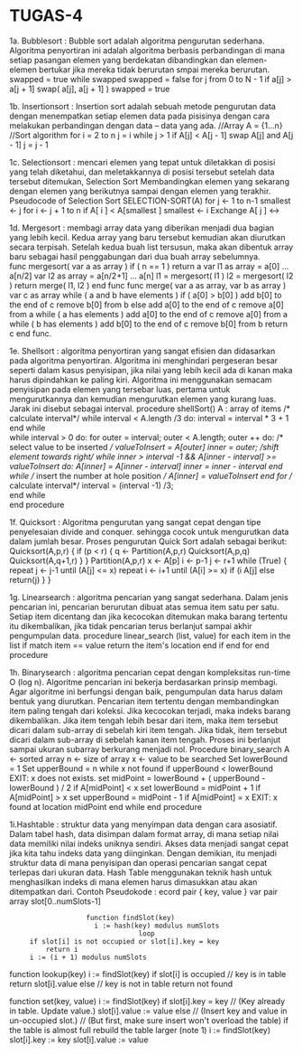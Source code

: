 # TUGAS-4
1a. Bubblesort : Bubble sort adalah algoritma pengurutan sederhana. Algoritma penyortiran ini adalah algoritma berbasis perbandingan di                    mana setiap pasangan elemen yang berdekatan dibandingkan dan elemen-elemen bertukar jika mereka tidak berurutan smpai                      mereka berurutan.        
                 swapped = true while swapped swapped = false for j from 0 to N - 1 if a[j] > a[j + 1] swap( a[j], a[j + 1] ) swapped =                    true 
                 
                 
1b. Insertionsort : Insertion sort adalah sebuah metode pengurutan data dengan menempatkan setiap elemen data pada pisisinya dengan cara                       melakukan perbandingan dengan data – data yang ada.
                    //Array A = {1...n} //Sort algorithm for i = 2 to n j = i while j > 1 if A[j] < A[j - 1] swap A[j] and A[j - 1] j =                       j                     - 1
                    
                    
1c. Selectionsort : mencari elemen yang tepat untuk diletakkan di posisi yang telah diketahui, dan meletakkannya di posisi tersebut                           setelah data tersebut ditemukan, Selection Sort Membandingkan elemen yang sekarang dengan elemen yang berikutnya                           sampai dengan elemen yang terakhir.
                    Pseudocode of Selection Sort SELECTION-SORT(A) for j ← 1 to n-1 smallest ← j for i ← j + 1 to n if A[ i ] < 
                    A[smallest ] smallest ← i Exchange A[ j ] ↔     
                    
                    
1d. Mergesort : membagi array data yang diberikan menjadi dua bagian yang lebih kecil. Kedua array yang baru tersebut kemudian akan                     diurutkan secara terpisah. Setelah kedua buah list tersusun, maka akan dibentuk array baru sebagai hasil penggabungan                   dari dua buah array sebelumnya.                    
                func mergesort( var a as array ) if ( n == 1 ) return a
                var l1 as array = a[0] ... a[n/2] var l2 as array = a[n/2+1] ... a[n]
                l1 = mergesort( l1 ) l2 = mergesort( l2 )
                return merge( l1, l2 ) end func
                func merge( var a as array, var b as array ) var c as array
                while ( a and b have elements ) if ( a[0] > b[0] ) add b[0] to the end of c remove b[0] from b else add a[0] to the end of                 c remove a[0] from a while ( a has elements ) add a[0] to the end of c remove a[0] from a while ( b has elements ) add                     b[0] to the end of c remove b[0] from b return c end func.
                
                
1e. Shellsort : algoritma penyortiran yang sangat efisien dan didasarkan pada algoritma penyortiran. Algoritma ini menghindari                           pergeseran besar seperti dalam kasus penyisipan, jika nilai yang lebih kecil ada di kanan maka harus                                     dipindahkan ke paling kiri. Algoritma ini menggunakan semacam penyisipan pada elemen yang tersebar luas, pertama untuk                   mengurutkannya dan kemudian mengurutkan elemen yang kurang luas. Jarak ini disebut sebagai interval.
                     procedure shellSort()
                        A : array of items 
                     /* calculate interval*/
                     while interval < A.length /3 do:
                       interval = interval * 3 + 1	    
                     end while   
         while interval > 0 do:
      for outer = interval; outer < A.length; outer ++ do:
      /* select value to be inserted */
      valueToInsert = A[outer]
      inner = outer;
         /*shift element towards right*/
         while inner > interval -1 && A[inner - interval] >= valueToInsert do:
            A[inner] = A[inner - interval]
            inner = inner - interval
         end while
      /* insert the number at hole position */
      A[inner] = valueToInsert
      end for
         /* calculate interval*/
          interval = (interval -1) /3;	  
            end while   
          end procedure
          
          
1f. Quicksort : Algoritma pengurutan yang sangat cepat dengan tipe penyelesaian divide and conquer. sehingga cocok untuk mengurutkan                     data dalam jumlah besar. Proses pengurutan Quick Sort adalah sebagai berikut:
                Quicksort(A,p,r) { if (p < r) { q <- Partition(A,p,r) Quicksort(A,p,q) Quicksort(A,q+1,r) } }
                Partition(A,p,r) x <- A[p] i <- p-1 j <- r+1 while (True) { repeat j <- j-1 until (A[j] <= x) repeat i <- i+1 until                     (A[i] >= x) if (i A[j] else return(j) } }
                
                
1g. Linearsearch : algoritma pencarian yang sangat sederhana. Dalam jenis pencarian ini, pencarian berurutan dibuat atas semua item satu                    per satu. Setiap item dicentang dan jika kecocokan ditemukan maka barang tertentu itu dikembalikan, jika tidak                          pencarian terus berlanjut sampai akhir pengumpulan data.
                     procedure linear_search (list, value)
                       for each item in the list
                      if match item == value
                    return the item's location
                         end if
                           end for
                           end procedure
                           
                           
1h. Binarysearch : algoritma pencarian cepat dengan kompleksitas run-time Ο (log n). Algoritme pencarian ini bekerja berdasarkan prinsip                    membagi. Agar algoritme ini berfungsi dengan baik, pengumpulan data harus dalam bentuk yang diurutkan.
                   Pencarian item tertentu dengan membandingkan item paling tengah dari koleksi. Jika kecocokan terjadi,                                    maka indeks barang dikembalikan. Jika item tengah lebih besar dari item, maka item tersebut dicari dalam sub-array di                    sebelah kiri item tengah. Jika tidak, item tersebut dicari dalam sub-array di sebelah kanan item tengah. Proses ini                      berlanjut sampai ukuran subarray berkurang menjadi nol.
                         Procedure binary_search
                    A ← sorted array
                    n ← size of array
                    x ← value to be searched
                        Set lowerBound = 1
                       Set upperBound = n 
                    while x not found
                     if upperBound < lowerBound 
                       EXIT: x does not exists.
      set midPoint = lowerBound + ( upperBound - lowerBound ) / 2
      if A[midPoint] < x
         set lowerBound = midPoint + 1
      if A[midPoint] > x
         set upperBound = midPoint - 1 
      if A[midPoint] = x 
         EXIT: x found at location midPoint
   end while
end procedure


1i.Hashtable : struktur data yang menyimpan data dengan cara asosiatif. Dalam tabel hash, data disimpan dalam format array, di mana                    setiap nilai data memiliki nilai indeks uniknya sendiri. Akses data menjadi sangat cepat jika kita tahu indeks data yang                diinginkan.
               Dengan demikian, itu menjadi struktur data di mana penyisipan dan operasi pencarian sangat cepat terlepas dari ukuran                    data. Hash Table menggunakan teknik hash untuk menghasilkan indeks di mana elemen harus dimasukkan atau akan ditempatkan                dari.
               Contoh Pseudokode : ecord pair { key, value }
                     var pair array slot[0..numSlots-1]
 
                       function findSlot(key)
                         i := hash(key) modulus numSlots
                                    loop
         if slot[i] is not occupied or slot[i].key = key
             return i
         i := (i + 1) modulus numSlots
 
 function lookup(key)
     i := findSlot(key)
     if slot[i] is occupied   // key is in table
         return slot[i].value
     else                     // key is not in table
         return not found     
 
 function set(key, value)
     i := findSlot(key)
     if slot[i].key = key
         // (Key already in table. Update value.)
         slot[i].value := value
     else
         // (Insert key and value in un-occupied slot.)
         // (But first, make sure insert won't overload the table)
         if the table is almost full
             rebuild the table larger (note 1)
             i := findSlot(key)
         slot[i].key   := key
         slot[i].value := value
                 























